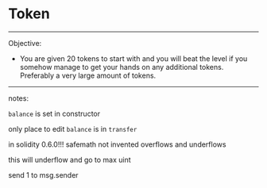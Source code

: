 # Token

---
Objective:
- You are given 20 tokens to start with and you will beat the level if you somehow manage to get your hands on any additional tokens. Preferably a very large amount of tokens.
---

notes:

`balance` is set in constructor

only place to edit `balance` is in `transfer`

in solidity 0.6.0!!!
safemath not invented
overflows and underflows

this will underflow and go to max uint

send 1 to msg.sender